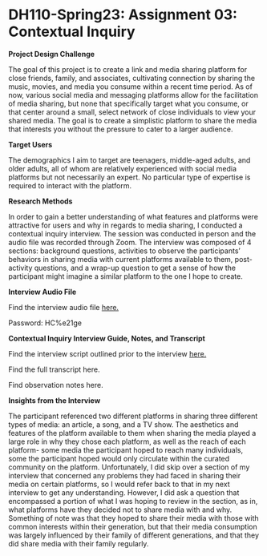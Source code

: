 # DH110-Spring23: Assignment 03: Contextual Inquiry

**Project Design Challenge**

The goal of this project is to create a link and media sharing platform for close friends, family, and associates, cultivating connection by sharing the music, movies, and media you consume within a recent time period. As of now, various social media and messaging platforms allow for the facilitation of media sharing, but none that specifically target what you consume, or that center around a small, select network of close individuals to view your shared media. The goal is to create a simplistic platform to share the media that interests you without the pressure to cater to a larger audience. 

**Target Users**

The demographics I aim to target are teenagers, middle-aged adults, and older adults, all of whom are relatively experienced with social media platforms but not necessarily an expert. No particular type of expertise is required to interact with the platform.

**Research Methods**

In order to gain a better understanding of what features and platforms were attractive for users and why in regards to media sharing, I conducted a contextual inquiry interview. The session was conducted in person and the audio file was recorded through Zoom. The interview was composed of 4 sections: background questions, activities to observe the participants’ behaviors in sharing media with current platforms available to them, post-activity questions, and a wrap-up question to get a sense of how the participant might imagine a similar platform to the one I hope to create. 

**Interview Audio File**

Find the interview audio file [here.](https://ucla.zoom.us/rec/play/5_wZl0qrZ2itSgb-S53FUWU1UOuD48uTMqXHSJdA0ZZ5wpgN2CISxEZRfGtDyT3jShel2Rh5NFUiugO9.nvPSXSTpj-HFZIUE)

Password: HC%e21ge

**Contextual Inquiry Interview Guide, Notes, and Transcript**

Find the interview script outlined prior to the interview [here.](https://docs.google.com/document/d/1M7pVLvhmAVFWSwzEWLJ_eju9CAfKAxmNjqLwAdjMsqs/edit?usp=sharing) 

Find the full transcript here. 

Find observation notes here. 

**Insights from the Interview**

The participant referenced two different platforms in sharing three different types of media: an article, a song, and a TV show. The aesthetics and features of the platform available to them when sharing the media played a large role in why they chose each platform, as well as the reach of each platform- some media the participant hoped to reach many individuals, some the participant hoped would only circulate within the curated community on the platform. Unfortunately, I did skip over a section of my interview that concerned any problems they had faced in sharing their media on certain platforms, so I would refer back to that in my next interview to get any understanding. However, I did ask a question that encompassed a portion of what I was hoping to review in the section, as in, what platforms have they decided not to share media with and why. Something of note was that they hoped to share their media with those with common interests within their generation, but that their media consumption was largely influenced by their family of different generations, and that they did share media with their family regularly. 
